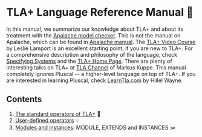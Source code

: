 # TLA+ Language Reference Manual :green_book:

In this manual, we summarize our knowledge about TLA+ and about its treatment
with the [Apalache model checker]. This is not the manual on Apalache, which
can be found in [Apalache manual]. The [TLA+ Video Course] by Leslie Lamport is
an excellent starting point, if you are new to TLA+. For a comprehensive
description and philosophy of the language, check [Specifying Systems] and the
[TLA+ Home Page]. There are plenty of interesting talks on TLA+ at [TLA
Channel] of Markus Kuppe. This manual completely ignores Pluscal -- a
higher-level language on top of TLA+. If you are interested in learning
Pluscal, check [LearnTla.com] by Hillel Wayne.

## Contents

 1. [The standard operators of TLA+](./standard-operators.md) :electric_plug:
 1. [User-defined operators](./user-operators.md) :bulb:
 1. [Modules and instances](./modules.md): MODULE, EXTENDS and INSTANCES :scissors:

[Apalache model checker]: https://github.com/apalache-mc/apalache
[Apalache manual]: ../.
[TLC model checker]: http://lamport.azurewebsites.net/tla/tools.html
[Summary of TLA]: https://lamport.azurewebsites.net/tla/summary.pdf
[TLA+ Home Page]: http://lamport.azurewebsites.net/tla/tla.html
[Specifying Systems]: http://lamport.azurewebsites.net/tla/book.html?back-link=learning.html#book
[LearnTla.com]: https://learntla.com
[TLA Channel]: https://www.youtube.com/channel/UCLHtwjeqBxVSEhjV0clKblA/videos
[TLA+ Video Course]: http://lamport.azurewebsites.net/video/videos.html

